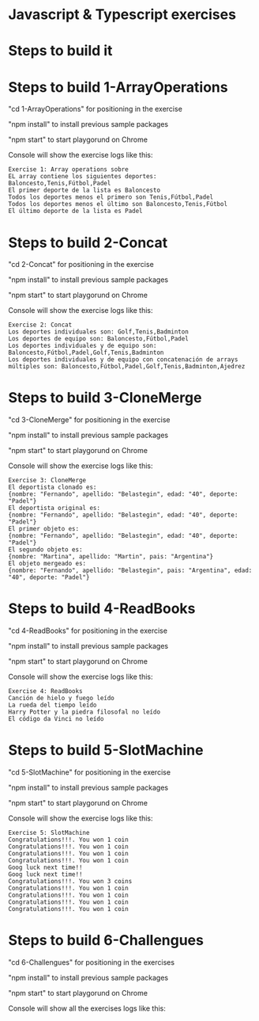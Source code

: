# Javascript & Typescript exercises

# Steps to build it

# Steps to build 1-ArrayOperations

"cd 1-ArrayOperations" for positioning in the exercise

"npm install" to install previous sample packages

"npm start" to start playgorund on Chrome

Console will show the exercise logs like this:

    Exercise 1: Array operations sobre
    EL array contiene los siguientes deportes: Baloncesto,Tenis,Fútbol,Padel
    El primer deporte de la lista es Baloncesto
    Todos los deportes menos el primero son Tenis,Fútbol,Padel
    Todos los deportes menos el último son Baloncesto,Tenis,Fútbol
    El último deporte de la lista es Padel

# Steps to build 2-Concat

"cd 2-Concat" for positioning in the exercise

"npm install" to install previous sample packages

"npm start" to start playgorund on Chrome

Console will show the exercise logs like this:

    Exercise 2: Concat
    Los deportes individuales son: Golf,Tenis,Badminton
    Los deportes de equipo son: Baloncesto,Fútbol,Padel
    Los deportes individuales y de equipo son: Baloncesto,Fútbol,Padel,Golf,Tenis,Badminton
    Los deportes individuales y de equipo con concatenación de arrays múltiples son: Baloncesto,Fútbol,Padel,Golf,Tenis,Badminton,Ajedrez

# Steps to build 3-CloneMerge

"cd 3-CloneMerge" for positioning in the exercise

"npm install" to install previous sample packages

"npm start" to start playgorund on Chrome

Console will show the exercise logs like this:

    Exercise 3: CloneMerge
    El deportista clonado es: 
    {nombre: "Fernando", apellido: "Belastegin", edad: "40", deporte: "Padel"}
    El deportista original es: 
    {nombre: "Fernando", apellido: "Belastegin", edad: "40", deporte: "Padel"}
    El primer objeto es: 
    {nombre: "Fernando", apellido: "Belastegin", edad: "40", deporte: "Padel"}
    El segundo objeto es: 
    {nombre: "Martina", apellido: "Martin", pais: "Argentina"}
    El objeto mergeado es: 
    {nombre: "Fernando", apellido: "Belastegin", pais: "Argentina", edad: "40", deporte: "Padel"}

# Steps to build 4-ReadBooks

"cd 4-ReadBooks" for positioning in the exercise

"npm install" to install previous sample packages

"npm start" to start playgorund on Chrome

Console will show the exercise logs like this:

    Exercise 4: ReadBooks
    Canción de hielo y fuego leído
    La rueda del tiempo leído
    Harry Potter y la piedra filosofal no leído
    El código da Vinci no leído

# Steps to build 5-SlotMachine

"cd 5-SlotMachine" for positioning in the exercise

"npm install" to install previous sample packages

"npm start" to start playgorund on Chrome

Console will show the exercise logs like this:

    Exercise 5: SlotMachine
    Congratulations!!!. You won 1 coin
    Congratulations!!!. You won 1 coin
    Congratulations!!!. You won 1 coin
    Congratulations!!!. You won 1 coin
    Goog luck next time!!
    Goog luck next time!!
    Congratulations!!!. You won 3 coins
    Congratulations!!!. You won 1 coin
    Congratulations!!!. You won 1 coin
    Congratulations!!!. You won 1 coin
    Congratulations!!!. You won 1 coin

# Steps to build 6-Challengues

"cd 6-Challengues" for positioning in the exercises

"npm install" to install previous sample packages

"npm start" to start playgorund on Chrome

Console will show all the exercises logs like this:


